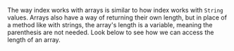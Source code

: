The way index works with arrays is similar to how index works with `String` values. Arrays also have a way of returning their own length, but in place of a method like with strings, the array's length is a variable, meaning the parenthesis are not needed. Look below to see how we can access the length of an array.

